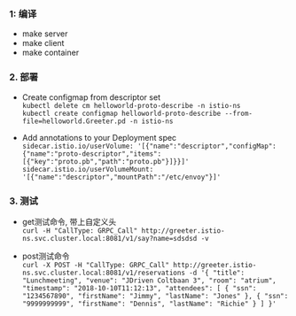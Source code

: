 ### 1: 编译
*   make server  
*   make client  
*   make container  


### 2. 部署  
* Create configmap from descriptor set  
    `kubectl delete cm helloworld-proto-describe -n istio-ns`  
    `kubectl create configmap helloworld-proto-describe --from-file=helloworld.Greeter.pd -n istio-ns `

* Add annotations to your Deployment spec  
    `sidecar.istio.io/userVolume: '[{"name":"descriptor","configMap":{"name":"proto-descriptor","items":[{"key":"proto.pb","path":"proto.pb"}]}}]'`  
    `sidecar.istio.io/userVolumeMount: '[{"name":"descriptor","mountPath":"/etc/envoy"}]'`


### 3. 测试  

* get测试命令, 带上自定义头  
    ` curl -H "CallType: GRPC_Call" http://greeter.istio-ns.svc.cluster.local:8081/v1/say?name=sdsdsd -v `  


* post测试命令  
    ` curl -X POST -H "CallType: GRPC_Call" http://greeter.istio-ns.svc.cluster.local:8081/v1/reservations
    -d '{
        "title": "Lunchmeeting",
        "venue": "JDriven Coltbaan 3",
        "room": "atrium",
        "timestamp": "2018-10-10T11:12:13",
        "attendees": [
        {
        "ssn": "1234567890",
        "firstName": "Jimmy",
        "lastName": "Jones"
        },
        {
        "ssn": "9999999999",
        "firstName": "Dennis",
        "lastName": "Richie"
        }
        ]
        }' `
